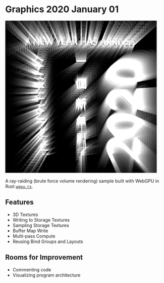 # Graphics 2020 January 01
![](./img/giphy.gif)

A ray-raiding (brute force volume rendering) sample built with WebGPU in Rust [`wgpu-rs`](https://github.com/gfx-rs/wgpu-rs).

## Features
- 3D Textures
- Writing to Storage Textures
- Sampling Storage Textures
- Buffer Map Write
- Multi-pass Compute
- Reusing Bind Groups and Layouts

## Rooms for Improvement
- Commenting code
- Visualizing program architecture
